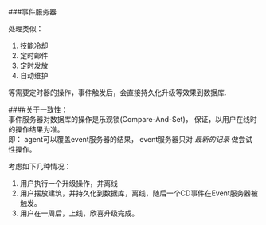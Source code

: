 ###事件服务器

处理类似：   
1. 技能冷却    
2. 定时邮件      
3. 定时发放      
4. 自动维护      

等需要定时器的操作，事件触发后，会直接持久化升级等效果到数据库.

####关于一致性：   
事件服务器对数据库的操作是乐观锁(Compare-And-Set)， 保证，以用户在线时的操作结果为准。      
即： agent可以覆盖event服务器的结果， event服务器只对 *最新的记录* 做尝试性操作。

考虑如下几种情况：    
1. 用户执行一个升级操作，并离线   
2. 用户摆放建筑，并持久化到数据库，离线，随后一个CD事件在Event服务器被触发。    
3. 用户在一周后，上线，欣喜升级完成。
